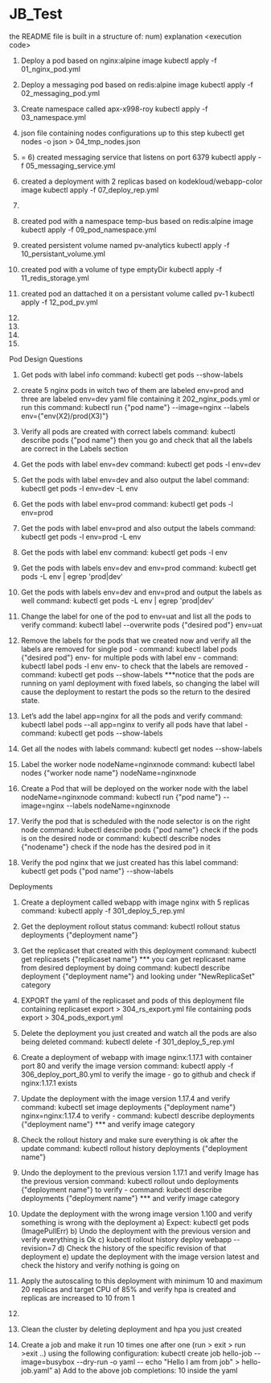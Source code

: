 # JB_Test
the README file is built in a structure of:
num) explanation
\<execution code\>


1) Deploy a pod based on nginx:alpine image
kubectl apply -f 01_nginx_pod.yml

2) Deploy a messaging pod based on redis:alpine image
kubectl apply -f 02_messaging_pod.yml

3) Create namespace called apx-x998-roy
kubectl apply -f 03_namespace.yml

4) json file containing nodes configurations up to this step
kubectl get nodes -o json > 04_tmp_nodes.json

5) = 6) created messaging service that listens on port 6379
kubectl apply -f 05_messaging_service.yml

7) created a deployment with 2 replicas based on kodekloud/webapp-color image
kubectl apply -f 07_deploy_rep.yml

8) 

9) created pod with a namespace temp-bus based on redis:alpine image
kubectl apply -f 09_pod_namespace.yml

10) created persistent volume named pv-analytics
kubectl apply -f 10_persistant_volume.yml

11) created pod with a volume of type emptyDir
kubectl apply -f 11_redis_storage.yml

12) created pod an dattached it on a persistant volume called pv-1
kubectl apply -f 12_pod_pv.yml

13) 

14) 

15) 

16) 

Pod Design Questions

1) Get pods with label info
command: kubectl get pods --show-labels

2) create 5 nginx pods in witch two of them are labeled env=prod and three are labeled env=dev
yaml file containing it 202_nginx_pods.yml
or run this command: kubectl run {"pod name"} --image=nginx --labels env={"env(X2)/prod(X3)"}

3) Verify all pods are created with correct labels
command: kubectl describe pods {"pod name"}
then you go and check that all the labels are correct in the Labels section

4) Get the pods with label env=dev
command: kubectl get pods -l env=dev

5) Get the pods with label env=dev and also output the label
command: kubectl get pods -l env=dev -L env

6) Get the pods with label env=prod
command: kubectl get pods -l env=prod

7) Get the pods with label env=prod and also output the labels
command: kubectl get pods -l env=prod -L env

8) Get the pods with label env
command: kubectl get pods -l env

9) Get the pods with labels env=dev and env=prod
command: kubectl get pods -L env | egrep 'prod|dev'

10) Get the pods with labels env=dev and env=prod and output the labels as well
command: kubectl get pods -L env | egrep 'prod|dev'

11) Change the label for one of the pod to env=uat and list all the pods to verify
command: kubectl label --overwrite pods {"desired pod"} env=uat

12) Remove the labels for the pods that we created now and verify all the labels are removed
for single pod - command: kubectl label pods {"desired pod"} env-
for multiple pods with label env - command: kubectl label pods -l env env-
to check that the labels are removed - command: kubectl get pods --show-labels
***notice that the pods are running on yaml deployment with fixed labels, so changing the label will cause the deployment to restart the pods so the return to the desired state.

13) Let’s add the label app=nginx for all the pods and verify 
command: kubectl label pods --all app=nginx
to verify all pods have that label - command: kubectl get pods --show-labels

14) Get all the nodes with labels
command: kubectl get nodes --show-labels

15) Label the worker node nodeName=nginxnode
command: kubectl label nodes {"worker node name"} nodeName=nginxnode         

16) Create a Pod that will be deployed on the worker node with the label nodeName=nginxnode
command: kubectl run {"pod name"} --image=nginx --labels nodeName=nginxnode

17) Verify the pod that is scheduled with the node selector is on the right node
command: kubectl describe pods {"pod name"}
check if the pods is on the desired node
or command: kubectl describe nodes {"nodename"}
check if the node has the desired pod in it

18) Verify the pod nginx that we just created has this label
command: kubectl get pods {"pod name"} --show-labels


Deployments

1) Create a deployment called webapp with image nginx with 5 replicas
command: kubectl apply -f 301_deploy_5_rep.yml

2) Get the deployment rollout status
command: kubectl rollout status deployments {"deployment name"}

3) Get the replicaset that created with this deployment
command: kubectl get replicasets {"replicaset name"}
*** you can get replicaset name from desired deployment by doing command: kubectl describe deployment {"deployment name"}          and looking under "NewReplicaSet" category

4) EXPORT the yaml of the replicaset and pods of this deployment
file containing replicaset export > 304_rs_export.yml
file containing pods export > 304_pods_export.yml

5) Delete the deployment you just created and watch all the pods are also being deleted
command: kubectl delete -f 301_deploy_5_rep.yml

6) Create a deployment of webapp with image nginx:1.17.1 with container port 80 and verify the image version
command: kubectl apply -f 306_deploy_port_80.yml
to verify the image - go to github and check if nginx:1.17.1 exists

7) Update the deployment with the image version 1.17.4 and verify
command: kubectl set image deployments {"deployment name"} nginx=nginx:1.17.4
to verify - command: kubectl describe deployments {"deployment name"}            *** and verify image category

8) Check the rollout history and make sure everything is ok after the update
command: kubectl rollout history deployments {"deployment name"}

9) Undo the deployment to the previous version 1.17.1 and verify Image has the previous version
command: kubectl rollout undo deployments {"deployment name"}
to verify - command: kubectl describe deployments {"deployment name"}            *** and verify image category

10) Update the deployment with the wrong image version 1.100 and verify something is
wrong with the deployment
a) Expect: kubectl get pods (ImagePullErr)
b) Undo the deployment with the previous version and verify everything is Ok
c) kubectl rollout history deploy webapp --revision=7
d) Check the history of the specific revision of that deployment
e) update the deployment with the image version latest and check the history
and verify nothing is going on

11) Apply the autoscaling to this deployment with minimum 10 and maximum 20 replicas
and target CPU of 85% and verify hpa is created and replicas are increased to 10
from 1

12.

13) Clean the cluster by deleting deployment and hpa you just created

14) Create a job and make it run 10 times one after one (run > exit > run >exit ..) using
the following configuration:
kubectl create job hello-job --image=busybox --dry-run -o yaml -- echo "Hello I am
from job" > hello-job.yaml”
a) Add to the above job completions: 10 inside the yaml

